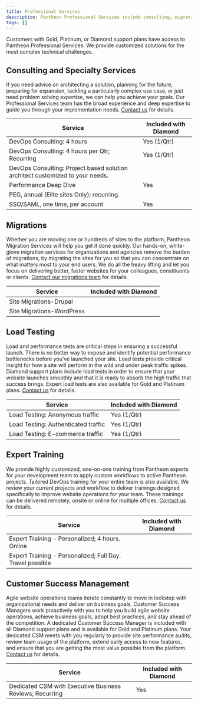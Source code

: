 ```yaml
---
title: Professional Services
description: Pantheon Professional Services include consulting, migrations, load testing, training, and dedicated customer success managers.
tags: []
---
```

Customers with Gold, Platinum, or Diamond support plans have access to Pantheon Professional Services. We provide customized solutions for the most complex technical challenges.  

## Consulting and Specialty Services
If you need advice on architecting a solution, planning for the future, preparing for expansion, tackling a particularly complex use case, or just need problem solving expertise, we can help you achieve your goals. Our Professional Services team has the broad experience and deep expertise to guide you through your implementation needs. [Contact us](https://pantheon.io/contact-us) for details.

<table class="table  table-bordered table-responsive">
    <thead>
      <tr>
        <th>Service</th>
        <th>Included with Diamond<a rel="popover" data-proofer-ignore data-toggle="tooltip" data-html="true" data-title="Available" data-content="Limited inclusion"><em class="fa fa-info-circle"></em></a></th>
      </tr>
    </thead>
    <tbody>
      <tr>
        <td>DevOps Consulting: 4 hours</td>
        <td>Yes (1/Qtr)</td>
        </tr>
      <tr>
        <td>DevOps Consulting: 4 hours per Qtr; Recurring</td>
        <td>Yes (1/Qtr)</td>
        </tr>
      <tr>
        <td>DevOps Consulting: Project based solution architect customized to your needs.</td>
        <td></td>
        </tr>
      <tr>
        <td>Performance Deep Dive</td>
        <td>Yes</td>
        </tr>
      <tr>
        <td>PEG, annual (Elite sites Only); recurring.</td>
        <td></td>
        </tr>
      <tr>
        <td>SSO/SAML, one time, per account</td>
        <td>Yes</td>
        </tr>
    </tbody>
  </table>

## Migrations
Whether you are moving one or hundreds of sites to the platform, Pantheon Migration Services will help you get it done quickly. Our hands-on, white-glove migration services for organizations and agencies remove the burden of migrations, by migrating the sites for you so that you can concentrate on what matters most to your end users. We do all the heavy lifting and let you focus on delivering better, faster websites for your colleagues, constituents or clients. [Contact our migrations team](https://pantheon.io/migrations) for details. 

<table class="table  table-bordered table-responsive">
    <thead>
      <tr>
        <th>Service</th>
        <th>Included with Diamond<a rel="popover" data-proofer-ignore data-toggle="tooltip" data-html="true" data-title="Available" data-content="Limited inclusion"><em class="fa fa-info-circle"></em></a></th>
      </tr>
    </thead>
    <tbody>
      <tr>
        <td>Site Migrations-Drupal</td>
        <td></td>
        </tr>
      <tr>
        <td>Site Migrations-WordPress</td>
        <td></td>
        </tr>
    </tbody>
  </table>

## Load Testing
Load and performance tests are critical steps in ensuring a successful launch. There is no better way to expose and identify potential performance bottlenecks before you’ve launched your site. Load tests provide critical insight for how a site will perform in the wild and under peak traffic spikes. Diamond support plans include load tests in order to ensure that your website launches smoothly and that it is ready to absorb the high traffic that success brings. Expert load tests are also available for Gold and Platinum plans. [Contact us](https://pantheon.io/contact-us) for details.

<table class="table  table-bordered table-responsive">
    <thead>
      <tr>
        <th>Service</th>
        <th>Included with Diamond<a rel="popover" data-proofer-ignore data-toggle="tooltip" data-html="true" data-title="Available" data-content="Limited inclusion"><em class="fa fa-info-circle"></em></a></th>
      </tr>
    </thead>
    <tbody>
      <tr>
        <td>Load Testing: Anonymous traffic</td>
        <td>Yes (1/Qtr)</td>
        </tr>
      <tr>
        <td>Load Testing: Authenticated traffic</td>
        <td>Yes (1/Qtr)</td>
        </tr>
    <tr>
        <td>Load Testing: E-commerce traffic</td>
        <td>Yes (1/Qtr)</td>
        </tr>
    </tbody>
  </table>

## Expert Training  
We provide highly customized, one-on-one training from Pantheon experts for your development team to apply custom workflows to active Pantheon projects. Tailored DevOps training for your entire team is also available. We review your current projects and workflow to deliver trainings designed specifically to improve website operations for your team. These trainings can be delivered remotely, onsite or online for multiple offices. [Contact us](https://pantheon.io/agencies/learn-pantheon) for details.

<table class="table  table-bordered table-responsive">
    <thead>
      <tr>
        <th>Service</th>
        <th>Included with Diamond<a rel="popover" data-proofer-ignore data-toggle="tooltip" data-html="true" data-title="Available" data-content="Limited inclusion"><em class="fa fa-info-circle"></em></a></th>
      </tr>
    </thead>
    <tbody>
      <tr>
        <td>Expert Training - Personalized; 4 hours. Online</td>
        <td></td>
        </tr>
      <tr>
        <td>Expert Training - Personalized; Full Day. Travel possible</td>
        <td></td>
        </tr>
    </tbody>
  </table>

## Customer Success Management  
Agile website operations teams iterate constantly to move in lockstep with organizational needs and deliver on business goals. Customer Success Managers work proactively with you to help you build agile website operations, achieve business goals, adopt best practices, and stay ahead of the competition. A dedicated Customer Success Manager is included with all Diamond support plans and is available for Gold and Platinum plans. Your dedicated CSM meets with you regularly to provide site performance audits, review team usage of the platform, extend early access to new features, and ensure that you are getting the most value possible from the platform. [Contact us](https://pantheon.io/contact-us) for details.

<table class="table  table-bordered table-responsive">
    <thead>
      <tr>
        <th>Service</th>
        <th>Included with Diamond<a rel="popover" data-proofer-ignore data-toggle="tooltip" data-html="true" data-title="Available" data-content="Limited inclusion"><em class="fa fa-info-circle"></em></a></th>
      </tr>
    </thead>
    <tbody>
      <tr>
        <td>Dedicated CSM with Executive Business Reviews; Recurring</td>
        <td>Yes</td>
        </tr>
    </tbody>
  </table>

